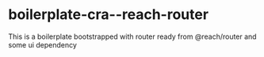 # boilerplate-cra--reach-router
This is a boilerplate bootstrapped  with router ready from @reach/router and some ui dependency

